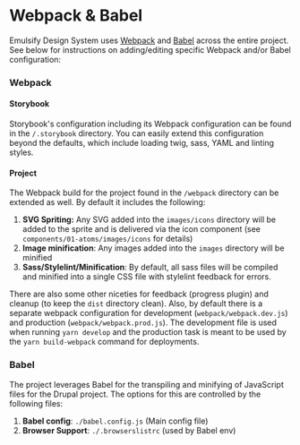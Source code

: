 # Webpack & Babel

Emulsify Design System uses [Webpack](https://webpack.js.org/) and [Babel](https://babeljs.io/) across the entire project. See below for instructions on adding/editing specific Webpack and/or Babel configuration:

### Webpack

#### Storybook

Storybook's configuration including its Webpack configuration can be found in the `/.storybook` directory.  You can easily extend this configuration beyond the defaults, which include loading twig, sass, YAML and linting styles.

#### Project

The Webpack build for the project found in the `/webpack` directory can be extended as well. By default it includes the following:

1. **SVG Spriting:** Any SVG added into the `images/icons` directory will be added to the sprite and is delivered via the icon component \(see `components/01-atoms/images/icons` for details\)
2. **Image minification**: Any images added into the `images` directory will be minified
3. **Sass/Stylelint/Minification**: By default, all sass files will be compiled and minified into a single CSS file with stylelint feedback for errors.

There are also some other niceties for feedback \(progress plugin\) and cleanup \(to keep the `dist` directory clean\). Also, by default there is a separate webpack configuration for development \(`webpack/webpack.dev.js`\) and production \(`webpack/webpack.prod.js`\). The development file is used when running `yarn develop` and the production task is meant to be used by the `yarn build-webpack` command for deployments.

### Babel

The project leverages Babel for the transpiling and minifying of JavaScript files for the Drupal project. The options for this are controlled by the following files:

1. **Babel config**: `./babel.config.js` \(Main config file\)
2. **Browser Support**: `./.browserslistrc` \(used by Babel env\)

